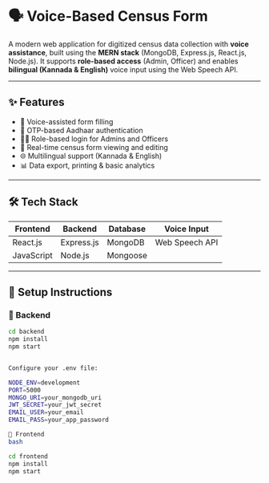 # 🗣️ Voice-Based Census Form

A modern web application for digitized census data collection with **voice assistance**, built using the **MERN stack** (MongoDB, Express.js, React.js, Node.js). It supports **role-based access** (Admin, Officer) and enables **bilingual (Kannada & English)** voice input using the Web Speech API.

---

## ✨ Features

- 🎤 Voice-assisted form filling
- 🔐 OTP-based Aadhaar authentication
- 🧑‍💼 Role-based login for Admins and Officers
- 📄 Real-time census form viewing and editing
- 🌐 Multilingual support (Kannada & English)
- 📊 Data export, printing & basic analytics

---

## 🛠️ Tech Stack

| Frontend       | Backend        | Database    | Voice Input        |
|----------------|----------------|-------------|--------------------|
| React.js       | Express.js     | MongoDB     | Web Speech API     |
| JavaScript     | Node.js        | Mongoose    |                    |

---

## 🧪 Setup Instructions

### 🔧 Backend

```bash
cd backend
npm install
npm start


Configure your .env file:

NODE_ENV=development
PORT=5000
MONGO_URI=your_mongodb_uri
JWT_SECRET=your_jwt_secret
EMAIL_USER=your_email
EMAIL_PASS=your_app_password

🎨 Frontend
bash

cd frontend
npm install
npm start
